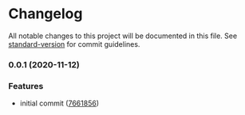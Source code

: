 # Changelog

All notable changes to this project will be documented in this file. See [standard-version](https://github.com/conventional-changelog/standard-version) for commit guidelines.

### 0.0.1 (2020-11-12)


### Features

* initial commit ([7661856](https://github.com/JanMalch/flextangler/commit/7661856d4f9ebc0c458789bf0f4aaf903a68e2e9))
